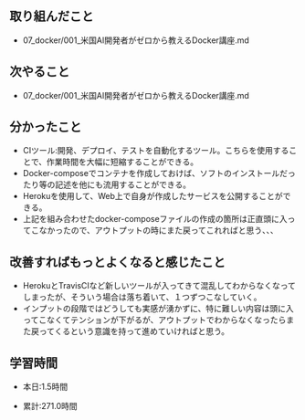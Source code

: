 ## 取り組んだこと
- 07_docker/001_米国AI開発者がゼロから教えるDocker講座.md
 

## 次やること
- 07_docker/001_米国AI開発者がゼロから教えるDocker講座.md


## 分かったこと
- CIツール:開発、デプロイ、テストを自動化するツール。こちらを使用することで、作業時間を大幅に短縮することができる。
- Docker-composeでコンテナを作成しておけば、ソフトのインストールだったり等の記述を他にも流用することができる。
- Herokuを使用して、Web上で自身が作成したサービスを公開することができる。
- 上記を組み合わせたdocker-composeファイルの作成の箇所は正直頭に入ってこなかったので、アウトプットの時にまた戻ってこれればと思う、、、

## 改善すればもっとよくなると感じたこと
- HerokuとTravisCIなど新しいツールが入ってきて混乱してわからなくなってしまったが、そういう場合は落ち着いて、１つずつこなしていく。
- インプットの段階ではどうしても実感が湧かずに、特に難しい内容は頭に入ってこなくてテンションが下がるが、アウトプットでわからなくなったらまた戻ってくるという意識を持って進めていければと思う。





## 学習時間
- 本日:1.5時間

- 累計:271.0時間

